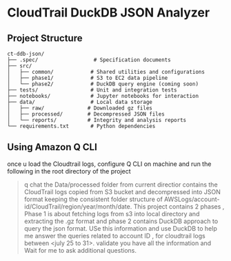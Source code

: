 # CloudTrail DuckDB JSON Analyzer

## Project Structure

```
ct-ddb-json/
├── .spec/                  # Specification documents
├── src/
│   ├── common/            # Shared utilities and configurations
│   ├── phase1/            # S3 to EC2 data pipeline
│   └── phase2/            # DuckDB query engine (coming soon)
├── tests/                 # Unit and integration tests
├── notebooks/             # Jupyter notebooks for interaction
├── data/                  # Local data storage
│   ├── raw/              # Downloaded gz files
│   ├── processed/        # Decompressed JSON files
│   └── reports/          # Integrity and analysis reports
└── requirements.txt       # Python dependencies
```

## Using Amazon Q CLI

once u load the Cloudtrail logs, configure Q CLI on machine and run the following in the root directory of the project

> q chat
> the Data/processed folder from current directior contains the CloudTrail logs copied from S3 bucket and decompressed into JSON format keeping the consistent folder structure of AWSLogs/account-id/CloudTrail/region/year/month/date. This project contains 2 phases , Phase 1 is about fetching logs from s3 into local directory and extracting the .gz format and phase 2 contains DuckDB approach to query the json format. USe this information and use DuckDB to help me answer the queries related to account ID <use-your-account-id> , for cloudtrail logs between <july 25 to 31>. validate you have all the information and Wait for me to ask additional questions.